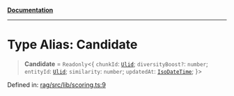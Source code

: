 [**Documentation**](../../../README.md)

***

# Type Alias: Candidate

> **Candidate** = `Readonly`\<\{ `chunkId`: [`Ulid`](Ulid.md); `diversityBoost?`: `number`; `entityId`: [`Ulid`](Ulid.md); `similarity`: `number`; `updatedAt`: [`IsoDateTime`](IsoDateTime.md); \}\>

Defined in: [rag/src/lib/scoring.ts:9](https://github.com/ceponatia/roler/blob/1efd6363aec6d66587551f7c0b65cf6ffafb4079/packages/rag/src/lib/scoring.ts#L9)
